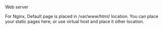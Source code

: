 Web server 

For Nginx, Default page is placed in /var/www/html/ location. You can place your static pages here, or use virtual host and place it other location.